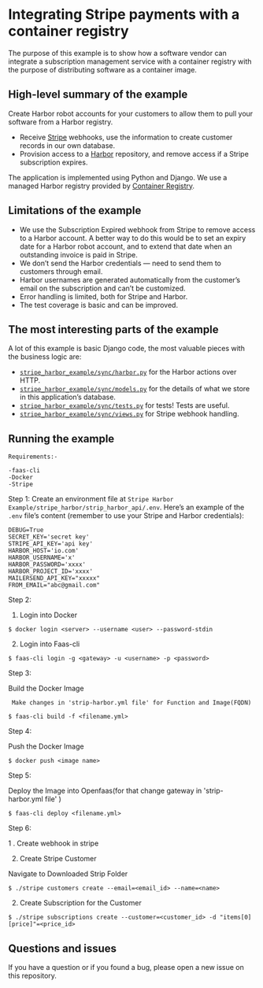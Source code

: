 # Integrating Stripe payments with a container registry

The purpose of this example is to show how a software vendor can integrate a subscription management service with a container registry with the purpose of distributing software as a container image.

## High-level summary of the example

Create Harbor robot accounts for your customers to allow them to pull your software from a Harbor registry.

* Receive [Stripe](https://stripe.com/billing) webhooks, use the information to create customer records in our own database.
* Provision access to a [Harbor](https://goharbor.io) repository, and remove access if a Stripe subscription expires.

The application is implemented using Python and Django. We use a managed Harbor registry provided by [Container Registry](https://container-registry.com).

## Limitations of the example

* We use the Subscription Expired webhook from Stripe to remove access to a Harbor account. A better way to do this would be to set an expiry date for a Harbor robot account, and to extend that date when an outstanding invoice is paid in Stripe.
* We don’t send the Harbor credentials — need to send them to customers through email.
* Harbor usernames are generated automatically from the customer’s email on the subscription and can’t be customized.
* Error handling is limited, both for Stripe and Harbor.
* The test coverage is basic and can be improved.

## The most interesting parts of the example

A lot of this example is basic Django code, the most valuable pieces with the business logic are:

* [`stripe_harbor_example/sync/harbor.py`](https://github.com/chief-wizard/stripe-harbor-example/blob/master/stripe_harbor_example/sync/harbor.py) for the Harbor actions over HTTP.
* [`stripe_harbor_example/sync/models.py`](https://github.com/chief-wizard/stripe-harbor-example/blob/master/stripe_harbor_example/sync/models.py) for the details of what we store in this application’s database.
* [`stripe_harbor_example/sync/tests.py`](https://github.com/chief-wizard/stripe-harbor-example/blob/master/stripe_harbor_example/sync/tests.py) for tests! Tests are useful.
* [`stripe_harbor_example/sync/views.py`](https://github.com/chief-wizard/stripe-harbor-example/blob/master/stripe_harbor_example/sync/views.py) for Stripe webhook handling.

## Running the example
```
Requirements:-

-faas-cli
-Docker
-Stripe
```
Step 1: Create an environment file at `Stripe Harbor Example/stripe_harbor/strip_harbor_api/.env`. Here’s an example of the `.env` file’s content (remember to use your Stripe and Harbor credentials):

```shell
DEBUG=True
SECRET_KEY='secret key'
STRIPE_API_KEY='api key'
HARBOR_HOST='io.com'
HARBOR_USERNAME='x'
HARBOR_PASSWORD='xxxx'
HARBOR_PROJECT_ID='xxxx'
MAILERSEND_API_KEY="xxxxx"
FROM_EMAIL="abc@gmail.com"
```

Step 2:

1. Login into Docker

```shell
$ docker login <server> --username <user> --password-stdin
```

2. Login into Faas-cli

```shell
$ faas-cli login -g <gateway> -u <username> -p <password>
```

Step 3:

Build the Docker Image
```
 Make changes in 'strip-harbor.yml file' for Function and Image(FQDN)  
```

```shell
$ faas-cli build -f <filename.yml> 
```

Step 4:

Push the Docker Image
```shell
$ docker push <image name>
``` 
Step 5:

Deploy the Image into Openfaas(for that change gateway in 'strip-harbor.yml file' )
```shell
$ faas-cli deploy <filename.yml>
```
Step 6:

1 . Create webhook in stripe

2. Create Stripe Customer

Navigate to Downloaded Strip Folder
```shell
$ ./stripe customers create --email=<email_id> --name=<name>
```

2. Create Subscription for the Customer
```shell
$ ./stripe subscriptions create --customer=<customer_id> -d "items[0][price]"=<price_id>
```

## Questions and issues

If you have a question or if you found a bug, please open a new issue on this repository.